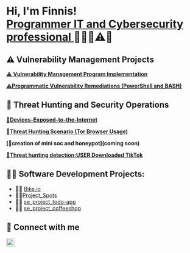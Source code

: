 <h1>Hi, I'm Finnis! <br/><a href="https://github.com/Feecasso?tab=repositories">Programmer IT and Cybersecurity professional </a><a href="https://www.linkedin.com/in/finnis-caldwell-67707473/"></a> 👨‍💻🔐⚠️🚨


## ⚠️ Vulnerability Management Projects
**[⚠️ Vulnerability Management Program Implementation](https://github.com/Feecasso/Vulnerability-Management-Program-Implementation)**

**[⚠️Programmatic Vulnerability Remediations (PowerShell and BASH)](https://github.com/Feecasso/Feecasso-Programmatic-Vulnerability-Remediations-PowerShell-and-BASH-)**
  ## 🚨 Threat Hunting and Security Operations
**[🚨Devices-Exposed-to-the-Internet ](https://github.com/Feecasso/-Devices-Exposed-to-the-Internet)**

**[🚨Threat Hunting Scenario (Tor Browser Usage)](https://github.com/Feecasso/Threat-Hunt-Report-Unauthorized-TOR-Usage/tree/main)**
  
 **[🚨creation of mini soc and honeypot](coming soon)**
 
 **[🚨Threat hunting detection:USER Downloaded TikTok](https://github.com/Feecasso/Internshipthreathunting/blob/main/TiktokDownloadedbyUSERRisk.md)**
  


<h2>👨‍💻 Software Development Projects:</h2>

- 👨‍💻 [Bike.io](https://feecasso.github.io/bike-service/)
- 👨‍💻[Project_Spots](https://feecasso.github.io/se_project_spots/)
- 👨‍💻 [se_project_todo-app](https://feecasso.github.io/se_project_todo-app/)
-  👨‍💻 [se_project_coffeeshop](https://github.com/tripleten-com/se_project_coffeeshop)

<h2>🤳 Connect with me</h2>

[<img align="left" alt="JoshMadakor | LinkedIn" width="22px" src="https://cdn.jsdelivr.net/npm/simple-icons@v3/icons/linkedin.svg" />][linkedin]

[linkedin]: https://www.linkedin.com/in/finnis-caldwell-67707473/


